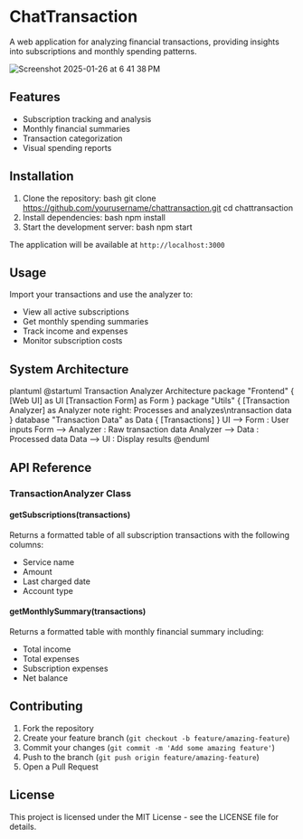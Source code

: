 # ChatTransaction

A web application for analyzing financial transactions, providing insights into subscriptions and monthly spending patterns.

![Screenshot 2025-01-26 at 6 41 38 PM](https://github.com/user-attachments/assets/86b6ae13-9c16-4fd7-ae0e-18d5d7311ebf)


## Features

- Subscription tracking and analysis
- Monthly financial summaries
- Transaction categorization
- Visual spending reports

## Installation

1. Clone the repository:
   bash
   git clone https://github.com/yourusername/chattransaction.git
   cd chattransaction
2. Install dependencies:
   bash
   npm install
3. Start the development server:
   bash
   npm start

The application will be available at `http://localhost:3000`

## Usage

Import your transactions and use the analyzer to:

- View all active subscriptions
- Get monthly spending summaries
- Track income and expenses
- Monitor subscription costs

## System Architecture

plantuml
@startuml Transaction Analyzer Architecture
package "Frontend" {
[Web UI] as UI
[Transaction Form] as Form
}
package "Utils" {
[Transaction Analyzer] as Analyzer
note right: Processes and analyzes\ntransaction data
}
database "Transaction Data" as Data {
[Transactions]
}
UI --> Form : User inputs
Form --> Analyzer : Raw transaction data
Analyzer --> Data : Processed data
Data --> UI : Display results
@enduml

## API Reference

### TransactionAnalyzer Class

#### getSubscriptions(transactions)

Returns a formatted table of all subscription transactions with the following columns:

- Service name
- Amount
- Last charged date
- Account type

#### getMonthlySummary(transactions)

Returns a formatted table with monthly financial summary including:

- Total income
- Total expenses
- Subscription expenses
- Net balance

## Contributing

1. Fork the repository
2. Create your feature branch (`git checkout -b feature/amazing-feature`)
3. Commit your changes (`git commit -m 'Add some amazing feature'`)
4. Push to the branch (`git push origin feature/amazing-feature`)
5. Open a Pull Request

## License

This project is licensed under the MIT License - see the LICENSE file for details.
